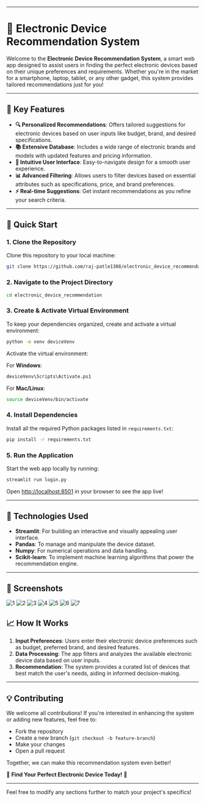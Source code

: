 
---

# 📱 Electronic Device Recommendation System

Welcome to the **Electronic Device Recommendation System**, a smart web app designed to assist users in finding the perfect electronic devices based on their unique preferences and requirements. Whether you're in the market for a smartphone, laptop, tablet, or any other gadget, this system provides tailored recommendations just for you!



---

## 🎯 Key Features

- **🔍 Personalized Recommendations**: Offers tailored suggestions for electronic devices based on user inputs like budget, brand, and desired specifications.
- **📚 Extensive Database**: Includes a wide range of electronic brands and models with updated features and pricing information.
- **🎨 Intuitive User Interface**: Easy-to-navigate design for a smooth user experience.
- **📊 Advanced Filtering**: Allows users to filter devices based on essential attributes such as specifications, price, and brand preferences.
- **⚡ Real-time Suggestions**: Get instant recommendations as you refine your search criteria.

---

## 🚀 Quick Start

### 1. Clone the Repository

Clone this repository to your local machine:

```bash
git clone https://github.com/raj-patle1308/electronic_device_recommendation.git
```

### 2. Navigate to the Project Directory

```bash
cd electronic_device_recommendation
```

### 3. Create & Activate Virtual Environment

To keep your dependencies organized, create and activate a virtual environment:

```bash
python -m venv deviceVenv
```

Activate the virtual environment:

For **Windows**:

```bash
deviceVenv\Scripts\Activate.ps1
```

For **Mac/Linux**:

```bash
source deviceVenv/bin/activate
```

### 4. Install Dependencies

Install all the required Python packages listed in `requirements.txt`:

```bash
pip install -r requirements.txt
```

### 5. Run the Application

Start the web app locally by running:

```bash
streamlit run login.py
```

Open [http://localhost:8501](http://localhost:8501) in your browser to see the app live!

---

## 🔧 Technologies Used

- **Streamlit**: For building an interactive and visually appealing user interface.
- **Pandas**: To manage and manipulate the device dataset.
- **Numpy**: For numerical operations and data handling.
- **Scikit-learn**: To implement machine learning algorithms that power the recommendation engine.

---

## 📸 Screenshots
![1](https://github.com/user-attachments/assets/ff83233a-98d8-4bd1-87a9-a47dd41a3720)
![2](https://github.com/user-attachments/assets/2b2fdb2e-083a-44d4-a06e-104ed8374dd4)
![3](https://github.com/user-attachments/assets/9652d2ef-73b6-4fc7-bb3a-a85e61231089)
![4](https://github.com/user-attachments/assets/f1c80737-a82e-4c13-a038-95c9c5ca638b)
![5](https://github.com/user-attachments/assets/5952ebee-b5f1-4efe-8524-7427a680fafd)
![6](https://github.com/user-attachments/assets/55b7da89-5bf5-4750-93f4-d37b6edf94bd)
![7](https://github.com/user-attachments/assets/b8d04460-dc99-440d-aa20-1051688fd9e6)



## 📈 How It Works

1. **Input Preferences**: Users enter their electronic device preferences such as budget, preferred brand, and desired features.
2. **Data Processing**: The app filters and analyzes the available electronic device data based on user inputs.
3. **Recommendation**: The system provides a curated list of devices that best match the user's needs, aiding in informed decision-making.

---

## 💡 Contributing

We welcome all contributions! If you're interested in enhancing the system or adding new features, feel free to:

- Fork the repository
- Create a new branch (`git checkout -b feature-branch`)
- Make your changes
- Open a pull request

Together, we can make this recommendation system even better!



🌟 **Find Your Perfect Electronic Device Today!** 🌟

---

Feel free to modify any sections further to match your project's specifics!
